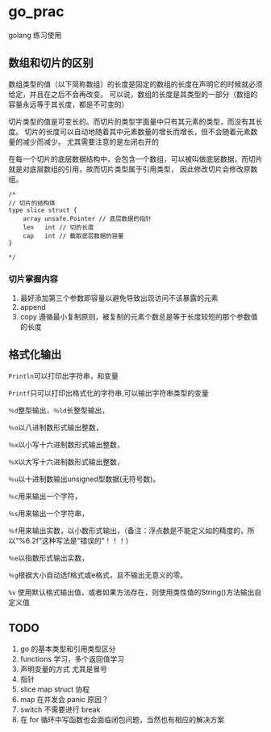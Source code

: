 # go_prac


golang 练习使用

## 数组和切片的区别

数组类型的值（以下简称数组）的长度是固定的数组的长度在声明它的时候就必须给定，并且在之后不会再改变。
可以说，数组的长度是其类型的一部分（数组的容量永远等于其长度，都是不可变的）

切片类型的值是可变长的。而切片的类型字面量中只有其元素的类型，而没有其长度。
切片的长度可以自动地随着其中元素数量的增长而增长，但不会随着元素数量的减少而减少。
尤其需要注意的是左闭右开的

在每一个切片的底层数据结构中，会包含一个数组，可以被叫做底层数据，而切片就是对底层数组的引用，故而切片类型属于引用类型，
因此修改切片会修改原数组。

```
/*
// 切片的结构体
type slice struct {
    array unsafe.Pointer // 底层数据的指针
    len   int // 切的长度
    cap   int // 截取底层数据的容量
}

*/
```

### 切片掌握内容

1. 最好添加第三个参数即容量以避免导致出现访问不该暴露的元素
2. append
3. copy 遵循最小复制原则，被复制的元素个数总是等于长度较短的那个参数值的长度

## 格式化输出
``Println``可以打印出字符串，和变量


``Printf``只可以打印出格式化的字符串,可以输出字符串类型的变量


``％d``整型输出，``％ld``长整型输出，

``％o``以八进制数形式输出整数，

``％x``以小写十六进制数形式输出整数，

``％X``以大写十六进制数形式输出整数，

``％u``以十进制数输出unsigned型数据(无符号数)。

``％c``用来输出一个字符，

``％s``用来输出一个字符串，

``％f``用来输出实数，以小数形式输出，（备注：浮点数是不能定义如的精度的，所以“%6.2f”这种写法是“错误的”！！！）

``％e``以指数形式输出实数，

``％g``根据大小自动选f格式或e格式，且不输出无意义的零。

``%v``	使用默认格式输出值，或者如果方法存在，则使用类性值的String()方法输出自定义值


## TODO

1. go 的基本类型和引用类型区分
2. functions 学习，多个返回值学习
3. 声明变量的方式 尤其是冒号
4. 指针 
5. slice map struct 协程
6. map 在并发会 panic 原因？
7. switch 不需要进行 break
8. 在 for 循环中写函数也会面临闭包问题，当然也有相应的解决方案